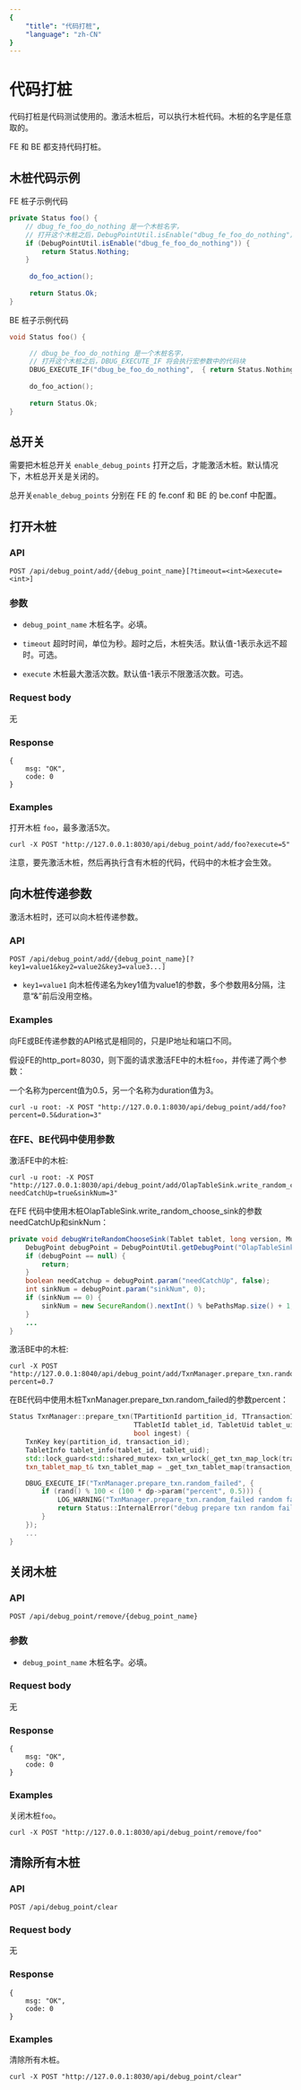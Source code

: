 ```yaml
---
{
    "title": "代码打桩",
    "language": "zh-CN"
}
---
```


<!-- 
Licensed to the Apache Software Foundation (ASF) under one
or more contributor license agreements.  See the NOTICE file
distributed with this work for additional information
regarding copyright ownership.  The ASF licenses this file
to you under the Apache License, Version 2.0 (the
"License"); you may not use this file except in compliance
with the License.  You may obtain a copy of the License at

  http://www.apache.org/licenses/LICENSE-2.0

Unless required by applicable law or agreed to in writing,
software distributed under the License is distributed on an
"AS IS" BASIS, WITHOUT WARRANTIES OR CONDITIONS OF ANY
KIND, either express or implied.  See the License for the
specific language governing permissions and limitations
under the License.
-->

# 代码打桩

代码打桩是代码测试使用的。激活木桩后，可以执行木桩代码。木桩的名字是任意取的。

FE 和 BE 都支持代码打桩。

## 木桩代码示例

FE 桩子示例代码

```java
private Status foo() {  
	// dbug_fe_foo_do_nothing 是一个木桩名字，
	// 打开这个木桩之后，DebugPointUtil.isEnable("dbug_fe_foo_do_nothing") 将会返回true
	if (DebugPointUtil.isEnable("dbug_fe_foo_do_nothing")) {
		return Status.Nothing;
	}
      	
     do_foo_action();
     
     return Status.Ok;
}
```

BE 桩子示例代码

```c++
void Status foo() {

     // dbug_be_foo_do_nothing 是一个木桩名字，
     // 打开这个木桩之后，DBUG_EXECUTE_IF 将会执行宏参数中的代码块
     DBUG_EXECUTE_IF("dbug_be_foo_do_nothing",  { return Status.Nothing; });
   
     do_foo_action();
     
     return Status.Ok;
}
```

## 总开关

需要把木桩总开关 `enable_debug_points` 打开之后，才能激活木桩。默认情况下，木桩总开关是关闭的。

总开关`enable_debug_points` 分别在 FE 的 fe.conf 和 BE 的 be.conf 中配置。


## 打开木桩

### API

```
POST /api/debug_point/add/{debug_point_name}[?timeout=<int>&execute=<int>]
```


### 参数

* `debug_point_name`
    木桩名字。必填。

* `timeout`
    超时时间，单位为秒。超时之后，木桩失活。默认值-1表示永远不超时。可选。

* `execute`
    木桩最大激活次数。默认值-1表示不限激活次数。可选。       


### Request body

无

### Response

```
{
    msg: "OK",
    code: 0
}
```
    
### Examples


打开木桩 `foo`，最多激活5次。
	
	
```
curl -X POST "http://127.0.0.1:8030/api/debug_point/add/foo?execute=5"

```
注意，要先激活木桩，然后再执行含有木桩的代码，代码中的木桩才会生效。
    
## 向木桩传递参数
激活木桩时，还可以向木桩传递参数。
### API

```
POST /api/debug_point/add/{debug_point_name}[?key1=value1&key2=value2&key3=value3...]
```
* `key1=value1`
  向木桩传递名为key1值为value1的参数，多个参数用&分隔，注意“&”前后没用空格。

### Examples

向FE或BE传递参数的API格式是相同的，只是IP地址和端口不同。

假设FE的http_port=8030，则下面的请求激活FE中的木桩`foo`，并传递了两个参数：

一个名称为percent值为0.5，另一个名称为duration值为3。
		
```
curl -u root: -X POST "http://127.0.0.1:8030/api/debug_point/add/foo?percent=0.5&duration=3"

```

### 在FE、BE代码中使用参数
激活FE中的木桩:
```
curl -u root: -X POST "http://127.0.0.1:8030/api/debug_point/add/OlapTableSink.write_random_choose_sink?needCatchUp=true&sinkNum=3"

```
在FE 代码中使用木桩OlapTableSink.write_random_choose_sink的参数needCatchUp和sinkNum：
```java
private void debugWriteRandomChooseSink(Tablet tablet, long version, Multimap<Long, Long> bePathsMap) {
    DebugPoint debugPoint = DebugPointUtil.getDebugPoint("OlapTableSink.write_random_choose_sink");
    if (debugPoint == null) {
        return;
    }
    boolean needCatchup = debugPoint.param("needCatchUp", false);
    int sinkNum = debugPoint.param("sinkNum", 0);
    if (sinkNum == 0) {
        sinkNum = new SecureRandom().nextInt() % bePathsMap.size() + 1;
    }
    ...
}
```

激活BE中的木桩:
```
curl -X POST "http://127.0.0.1:8040/api/debug_point/add/TxnManager.prepare_txn.random_failed?percent=0.7

```
在BE代码中使用木桩TxnManager.prepare_txn.random_failed的参数percent：
```c++
Status TxnManager::prepare_txn(TPartitionId partition_id, TTransactionId transaction_id,
                               TTabletId tablet_id, TabletUid tablet_uid, const PUniqueId& load_id,
                               bool ingest) {
    TxnKey key(partition_id, transaction_id);
    TabletInfo tablet_info(tablet_id, tablet_uid);
    std::lock_guard<std::shared_mutex> txn_wrlock(_get_txn_map_lock(transaction_id));
    txn_tablet_map_t& txn_tablet_map = _get_txn_tablet_map(transaction_id);

    DBUG_EXECUTE_IF("TxnManager.prepare_txn.random_failed", {
        if (rand() % 100 < (100 * dp->param("percent", 0.5))) {
            LOG_WARNING("TxnManager.prepare_txn.random_failed random failed");
            return Status::InternalError("debug prepare txn random failed");
        }
    });
    ...
}
```

## 关闭木桩

### API

```
POST /api/debug_point/remove/{debug_point_name}
```


### 参数

* `debug_point_name`
    木桩名字。必填。     


### Request body

无

### Response

```
{
    msg: "OK",
    code: 0
}
```
    
### Examples


关闭木桩`foo`。
	
	
```
curl -X POST "http://127.0.0.1:8030/api/debug_point/remove/foo"

```
    
## 清除所有木桩

### API

```
POST /api/debug_point/clear
```



### Request body

无

### Response

```
{
    msg: "OK",
    code: 0
}
```
    
### Examples


清除所有木桩。
	
```
curl -X POST "http://127.0.0.1:8030/api/debug_point/clear"
```
